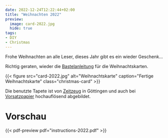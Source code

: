 ```yaml
---
date: 2022-12-24T12:22:44+02:00
title: "Weihnachten 2022"
preview:
  image: card-2022.jpg
  hide: true
tags:
- DIY
- Christmas
---
```


Frohe Weihnachten an alle Leser, dieses Jahr gibt es ein wieder Geschenk...
<!--more-->

Richtig geraten, wieder die [Bastelanleitung](./instructions-2022.pdf) für die Weihnachtskarten.

{{< figure src="card-2022.jpg" alt="Weihnachtskarte" caption="Fertige Weihnachtskarte" class="christmas-card" >}}

Die benutzte Tapete ist von [Zeitzeug](http://zeitzeug.de/) in Göttingen und auch bei [Vorsatzpapier](https://vorsatzpapier.projektemacher.org/post/tapete-17/) hochauflösend abgebildet.

# Vorschau

{{< pdf-preview pdf="instructions-2022.pdf" >}}
